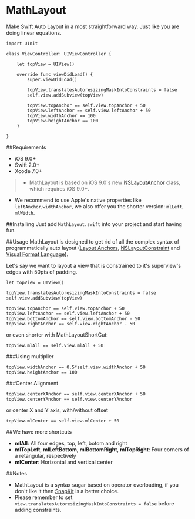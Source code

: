 # MathLayout
Make Swift Auto Layout in a most straightforward way. Just like you are doing linear equations.

```
import UIKit

class ViewController: UIViewController {

    let topView = UIView()
    
    override func viewDidLoad() {
        super.viewDidLoad()
        
        topView.translatesAutoresizingMaskIntoConstraints = false
        self.view.addSubview(topView)
        
        topView.topAnchor == self.view.topAnchor + 50
        topView.leftAnchor == self.view.leftAnchor + 50
        topView.widthAnchor == 100
        topView.heightAnchor == 100
    }
  
}
```
##Requirements
- iOS 9.0+
- Swift 2.0+
- Xcode 7.0+

> - MathLayout is based on iOS 9.0's new [NSLayoutAnchor](https://developer.apple.com/library/mac/documentation/AppKit/Reference/NSLayoutAnchor_ClassReference/) 
class, which requires iOS 9.0+. 
- We recommend to use Apple's native properties like `leftAnchor`,`widthAnchor`, we also offer you the shorter version: `mlLeft`,
`mlWidth`.

##Installing
Just add `MathLayout.swift` into your project and start having fun.

##Usage
MathLayout is designed to get rid of all the complex syntax of programmatically auto layout 
([Layout Anchors](https://developer.apple.com/library/mac/documentation/AppKit/Reference/NSLayoutAnchor_ClassReference/), 
[NSLayoutConstraint](https://developer.apple.com/library/ios/documentation/AppKit/Reference/NSLayoutConstraint_Class/index.html#//apple_ref/occ/cl/NSLayoutConstraint) and 
[Visual Format Language](https://developer.apple.com/library/ios/documentation/UserExperience/Conceptual/AutolayoutPG/VisualFormatLanguage.html#//apple_ref/doc/uid/TP40010853-CH27-SW1)).

Let's say we want to layout a view that is constrained to it's superview's edges with 50pts of padding.

```
let topView = UIView()
  
topView.translatesAutoresizingMaskIntoConstraints = false
self.view.addSubview(topView)

topView.topAnchor == self.view.topAnchor + 50
topView.leftAnchor == self.view.leftAnchor + 50
topView.bottomAnchor == self.view.bottomAnchor - 50
topView.rightAnchor == self.view.rightAnchor - 50
```

or even shorter with MathLayoutShortCut:

```
topView.mlAll == self.view.mlAll + 50
```

###Using multiplier

```
topView.widthAnchor == 0.5*self.view.widthAnchor + 50
topView.heightAnchor == 100
```

###Center Alignment

```
topView.centerXAnchor == self.view.centerXAnchor + 50
topView.centerYAnchor == self.view.centerYAnchor
```

or center X and Y axis, with/without offset

```
topView.mlCenter == self.view.mlCenter + 50
```

##We have more shortcuts
- **mlAll**: All four edges, top, left, botom and right
- **mlTopLeft**, **mlLeftBottom**, **mlBottomRight**, **mlTopRight**: Four corners of a retangular, respectively
- **mlCenter**: Horizontal and vertical center

##Notes
- MathLayout is a syntax sugar based on operator overloading, if you don't like it then [SnapKit](https://github.com/SnapKit/SnapKit) is a better choice.
- Please remember to set `view.translatesAutoresizingMaskIntoConstraints = false` before adding constraints.
